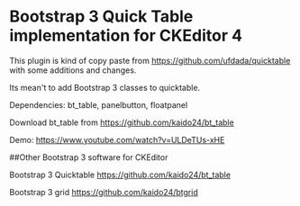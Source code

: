 # Bootstrap 3 Quick Table implementation for CKEditor 4

This plugin is kind of copy paste from https://github.com/ufdada/quicktable with some additions and changes.

Its mean't to add Bootstrap 3 classes to quicktable.

Dependencies: bt_table, panelbutton, floatpanel

Download bt_table from https://github.com/kaido24/bt_table

Demo: https://www.youtube.com/watch?v=ULDeTUs-xHE


##Other Bootstrap 3 software for CKEditor

Bootstrap 3 Quicktable https://github.com/kaido24/bt_table

Bootstrap 3 grid https://github.com/kaido24/btgrid
